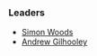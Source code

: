 ### Leaders

* [Simon Woods](mailto:simon.woods@owasp.org)
* [Andrew Gilhooley](mailto:andrew.@owasp.org)
